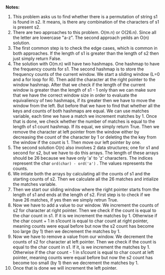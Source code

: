 **Notes:**

1. This problem asks us to find whether there is a permutation of string s1 is found in s2. It means, is there any combination of the characters of s1 is present s2.
2. There are two approaches to this problem. O(m.n) or O(26.n). Since all the letter are lowercase "a-z". The second approach yeilds an O(n) solution.
3. The first common step is to check the edge cases, which is common in both approaches. If the length of s1 is greater than the length of s2 then just simply return False.
4. The solution with O(m.n) will have two hashmaps. One hashmap to have the frequency counts for s1. The second hashmap is to store the frequency counts of the current window. We start a sliding window (L=0 and a for loop for R). Then add the character at the right pointer to the window hashmap. After that we check if the length of the current window is greater than the length of s1 - 1 only than we can make sure that we have the correct window size in order to evaluate the equivaliency of two hashmaps, if its greater then we have to move the window from the left. But before that we have to find that whether all the keys and counts of both hashmaps are equal. We can use matches variable, each time we have a match we increment matches by 1. Once that is done, we check whether the number of matches is equal to the length of s1 count hashmap. If its equal, we simply return True. Then we remove the character at left pointer from the window either by decreasing the count of the character by 1 or deleting the the key from the window if the count is 1. Then move our left pointer by one.
5. The second solution O(n) also involves 2 data structures; one for s1 and second for s2, but we have to do this arrays. The length of these arrays should be 26 because we have only 'a' to 'z' characters. The indices represent the char `ord(char) - ord('a')` . The values represents the counts.
6. We intiate both the arrays by calculating all the counts of s1 and the starting counts of s2. Then we calculate all the 26 matches and intialize the matches variable.
7. Then we start our sliding window where the right pointer starts from the length of s1 and ends at the length of s2. First step is to check if we have 26 matches, if yes then we simply retrun True.
8. Now we have to add a value to our window. We increment the counts of s2 for character at right pointer. Then we check if the count is equal to the char count in s1. If it is we increment the matches by 1. Otherwise if the char count + 1 in s1count is equal to char count at right pointer, meaning counts were equal before but now the s2 count has become too large (by 1) then we decrement the matches by 1.
9. Now we have to remove a value from our window. We decrement the counts of s2 for character at left pointer. Then we check if the count is equal to the char count in s1. If it, is we increment the matches by 1. Otherwise if the char count - 1 in s1count is equal to char count at left pointer, meaning counts were equal before but now the s2 count has become too small (by 1) then we decrement the matches by 1.
10. Once that is done we will increment the left pointer.
